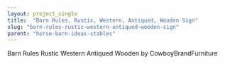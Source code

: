 ```yaml
---
layout: project_single
title:  "Barn Rules, Rustic, Western, Antiqued, Wooden Sign"
slug: "barn-rules-rustic-western-antiqued-wooden-sign"
parent: "horse-barn-ideas-stables"
---
```

Barn Rules Rustic Western Antiqued Wooden by CowboyBrandFurniture